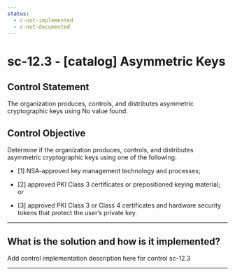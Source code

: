 ```yaml
---
status:
  - c-not-implemented
  - c-not-documented
---
```


# sc-12.3 - \[catalog\] Asymmetric Keys

## Control Statement

The organization produces, controls, and distributes asymmetric cryptographic keys using No value found.

## Control Objective

Determine if the organization produces, controls, and distributes asymmetric cryptographic keys using one of the following:

- \[1\] NSA-approved key management technology and processes;

- \[2\] approved PKI Class 3 certificates or prepositioned keying material; or

- \[3\] approved PKI Class 3 or Class 4 certificates and hardware security tokens that protect the user’s private key.

______________________________________________________________________

## What is the solution and how is it implemented?

Add control implementation description here for control sc-12.3

______________________________________________________________________
